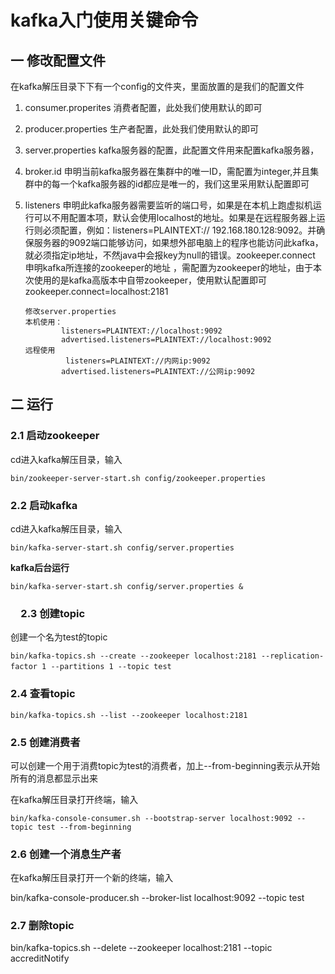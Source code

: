 # kafka入门使用关键命令

## 一 修改配置文件

在kafka解压目录下下有一个config的文件夹，里面放置的是我们的配置文件　　

1. consumer.properites 消费者配置，此处我们使用默认的即可

2. producer.properties 生产者配置，此处我们使用默认的即可

3. server.properties kafka服务器的配置，此配置文件用来配置kafka服务器，

4. broker.id 申明当前kafka服务器在集群中的唯一ID，需配置为integer,并且集群中的每一个kafka服务器的id都应是唯一的，我们这里采用默认配置即可

5. listeners 申明此kafka服务器需要监听的端口号，如果是在本机上跑虚拟机运行可以不用配置本项，默认会使用localhost的地址。如果是在远程服务器上运行则必须配置，例如：listeners=PLAINTEXT:// 192.168.180.128:9092。并确保服务器的9092端口能够访问，如果想外部电脑上的程序也能访问此kafka，就必须指定ip地址，不然java中会报key为null的错误。zookeeper.connect 申明kafka所连接的zookeeper的地址 ，需配置为zookeeper的地址，由于本次使用的是kafka高版本中自带zookeeper，使用默认配置即可　　　　zookeeper.connect=localhost:2181

   ```
   修改server.properties
   本机使用：
           listeners=PLAINTEXT://localhost:9092
           advertised.listeners=PLAINTEXT://localhost:9092 
   远程使用
    		listeners=PLAINTEXT://内网ip:9092
           advertised.listeners=PLAINTEXT://公网ip:9092 
   ```

## 二 运行

### 2.1 启动zookeeper

cd进入kafka解压目录，输入

```
bin/zookeeper-server-start.sh config/zookeeper.properties
```

### 2.2 启动kafka

cd进入kafka解压目录，输入

```
bin/kafka-server-start.sh config/server.properties
```

**kafka后台运行**

```
bin/kafka-server-start.sh config/server.properties &
```

### 　2.3 创建topic

创建一个名为test的topic　

```
bin/kafka-topics.sh --create --zookeeper localhost:2181 --replication-factor 1 --partitions 1 --topic test　
```

### 2.4 查看topic      

`bin/kafka-topics.sh --list --zookeeper localhost:2181`

### 2.5 创建消费者

可以创建一个用于消费topic为test的消费者，加上--from-beginning表示从开始所有的消息都显示出来

在kafka解压目录打开终端，输入

```
bin/kafka-console-consumer.sh --bootstrap-server localhost:9092 --topic test --from-beginning
```

### 2.6 创建一个消息生产者

在kafka解压目录打开一个新的终端，输入

bin/kafka-console-producer.sh --broker-list localhost:9092 --topic test

### 2.7 删除topic

bin/kafka-topics.sh --delete --zookeeper localhost:2181 --topic accreditNotify